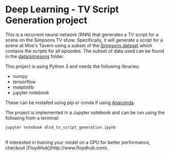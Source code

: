 # Deep Learning - TV Script Generation project

This is a recurrent neural network (RNN) that generates a TV script for a scene on the Simpsons TV show. Specifically, it will generate a script for a scene at Moe's Tavern using a subset of the [Simpsons dataset](https://www.kaggle.com/wcukierski/the-simpsons-by-the-data) which contains the scripts for all episodes. The subset of data used can be found in the [data/simpsons](data/simpsons) folder.

This project is using Python 3 and needs the following libraries:

* numpy
* tensorflow
* matplotlib
* jupyter notebook

These can be installed using pip or conda if using [Anaconda](https://www.continuum.io/downloads).

The project is implemented in a Jupyter notebook and can be run using the following from a terminal:

```jupyter notebook dlnd_tv_script_generation.ipynb```

<br/>
If interested in training your model on a GPU for better performance, checkout [FloydHub](http://www.floydhub.com).
